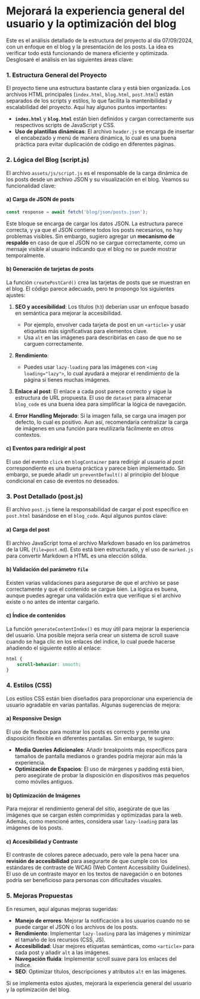 # Mejorará la experiencia general del usuario y la optimización del blog
Este es el análisis detallado de la estructura del proyecto al día 07/09/2024, con un enfoque en el blog y la presentación de los posts. La idea es verificar todo está funcionando de manera eficiente y optimizada. Desglosaré el análisis en las siguientes áreas clave:

### 1. **Estructura General del Proyecto**
El proyecto tiene una estructura bastante clara y está bien organizada. Los archivos HTML principales (`index.html`, `blog.html`, `post.html`) están separados de los scripts y estilos, lo que facilita la mantenibilidad y escalabilidad del proyecto. Aquí hay algunos puntos importantes:

- **`index.html`** y **`blog.html`** están bien definidos y cargan correctamente sus respectivos scripts de JavaScript y CSS.
- **Uso de plantillas dinámicas**: El archivo `header.js` se encarga de insertar el encabezado y menú de manera dinámica, lo cual es una buena práctica para evitar duplicación de código en diferentes páginas.
  
### 2. **Lógica del Blog (script.js)**
El archivo `assets/js/script.js` es el responsable de la carga dinámica de los posts desde un archivo JSON y su visualización en el blog. Veamos su funcionalidad clave:

#### a) **Carga de JSON de posts**
```javascript
const response = await fetch('blog/json/posts.json');
```
Este bloque se encarga de cargar los datos JSON. La estructura parece correcta, y ya que el JSON contiene todos los posts necesarios, no hay problemas visibles. Sin embargo, sugiero agregar un **mecanismo de respaldo** en caso de que el JSON no se cargue correctamente, como un mensaje visible al usuario indicando que el blog no se puede mostrar temporalmente.

#### b) **Generación de tarjetas de posts**
La función `createPostCard()` crea las tarjetas de posts que se muestran en el blog. El código parece adecuado, pero te propongo los siguientes ajustes:

1. **SEO y accesibilidad**: Los títulos (`h3`) deberían usar un enfoque basado en semántica para mejorar la accesibilidad.
    - Por ejemplo, envolver cada tarjeta de post en un `<article>` y usar etiquetas más significativas para elementos clave.
    - Usa `alt` en las imágenes para describirlas en caso de que no se carguen correctamente.

2. **Rendimiento**:
    - Puedes usar `lazy-loading` para las imágenes con `<img loading="lazy">`, lo cual ayudará a mejorar el rendimiento de la página si tienes muchas imágenes.

3. **Enlace al post**: El enlace a cada post parece correcto y sigue la estructura de URL propuesta. El uso de `dataset` para almacenar `blog_code` es una buena idea para simplificar la lógica de navegación. 

4. **Error Handling Mejorado**: Si la imagen falla, se carga una imagen por defecto, lo cual es positivo. Aun así, recomendaría centralizar la carga de imágenes en una función para reutilizarla fácilmente en otros contextos.

#### c) **Eventos para redirigir al post**
El uso del evento `click` en `blogContainer` para redirigir al usuario al post correspondiente es una buena práctica y parece bien implementado. Sin embargo, se puede añadir un `preventDefault()` al principio del bloque condicional en caso de eventos no deseados.

### 3. **Post Detallado (post.js)**
El archivo `post.js` tiene la responsabilidad de cargar el post específico en `post.html` basándose en el `blog_code`. Aquí algunos puntos clave:

#### a) **Carga del post**
El archivo JavaScript toma el archivo Markdown basado en los parámetros de la URL (`file=post.md`). Esto está bien estructurado, y el uso de `marked.js` para convertir Markdown a HTML es una elección sólida.

#### b) **Validación del parámetro `file`**
Existen varias validaciones para asegurarse de que el archivo se pase correctamente y que el contenido se cargue bien. La lógica es buena, aunque puedes agregar una validación extra que verifique si el archivo existe o no antes de intentar cargarlo.

#### c) **Índice de contenidos**
La función `generateContentIndex()` es muy útil para mejorar la experiencia del usuario. Una posible mejora sería crear un sistema de scroll suave cuando se haga clic en los enlaces del índice, lo cual puede hacerse añadiendo el siguiente estilo al enlace:
```css
html {
    scroll-behavior: smooth;
}
```

### 4. **Estilos (CSS)**
Los estilos CSS están bien diseñados para proporcionar una experiencia de usuario agradable en varias pantallas. Algunas sugerencias de mejora:

#### a) **Responsive Design**
El uso de flexbox para mostrar los posts es correcto y permite una disposición flexible en diferentes pantallas. Sin embargo, te sugiero:

- **Media Queries Adicionales**: Añadir breakpoints más específicos para tamaños de pantalla medianos o grandes podría mejorar aún más la experiencia.
- **Optimización de Espacios**: El uso de márgenes y padding está bien, pero asegúrate de probar la disposición en dispositivos más pequeños como móviles antiguos. 

#### b) **Optimización de Imágenes**
Para mejorar el rendimiento general del sitio, asegúrate de que las imágenes que se cargan estén comprimidas y optimizadas para la web. Además, como mencioné antes, considera usar `lazy-loading` para las imágenes de los posts.

#### c) **Accesibilidad y Contraste**
El contraste de colores parece adecuado, pero vale la pena hacer una **revisión de accesibilidad** para asegurarte de que cumple con los estándares de contraste de WCAG (Web Content Accessibility Guidelines). El uso de un contraste mayor en los textos de navegación o en botones podría ser beneficioso para personas con dificultades visuales.

### 5. **Mejoras Propuestas**
En resumen, aquí algunas mejoras sugeridas:

- **Manejo de errores**: Mejorar la notificación a los usuarios cuando no se puede cargar el JSON o los archivos de los posts.
- **Rendimiento**: Implementar `lazy-loading` para las imágenes y minimizar el tamaño de los recursos (CSS, JS).
- **Accesibilidad**: Usar mejores etiquetas semánticas, como `<article>` para cada post y añadir `alt` a las imágenes.
- **Navegación fluida**: Implementar scroll suave para los enlaces del índice.
- **SEO**: Optimizar títulos, descripciones y atributos `alt` en las imágenes.

Si se implementa estos ajustes, mejorará la experiencia general del usuario y la optimización del blog.